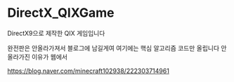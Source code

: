 # DirectX_QIXGame
DirectX9으로 제작한 QIX 게임입니다

완전판은 안올라가져서 블로그에 남길게여 여기에는 핵심 알고리즘 코드만 올립니다
안올라가진 이유가 웹에서 

https://blog.naver.com/minecraft102938/222303714961

